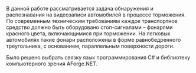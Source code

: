 В данной работе рассматривается задача обнаружения и распознавания на видеозаписи автомобилей в процессе торможения. По современным техническим требованиям каждое транспортное средство должно быть оборудовано стоп-сигналами – фонарями красного цвета, включающимися при торможении. На легковых автомобилях такие фонари расположены в форме равнобедренного треугольника, с основанием, параллельным поверхности дороги.
 
Было решено выбрать связку язык программирования C# и библиотеку компьютерного зрения AForge.NET.
